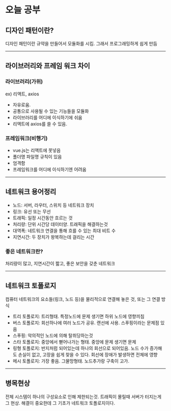 # 오늘 공부
## 디자인 패턴이란?
디자인 패턴이란 규약을 만들어서 모듈화를 시킴.
그래서 프로그래밍하게 쉽게 만듬

---
## 라이브러리와 프레임 워크 차이
### 라이브러리(가위) 
ex) 리액트, axios
- 자유로움.
- 공통으로 사용될 수 있는 기능들을 모듈화
- 라이브러리를 어디에 이식하기에 쉬움
- 리액트에 axios를 쓸 수 있음.

### 프레임워크(비행기)
- vue.js는 리액트에 못넣음
- 폴더명 파일명 규칙이 있음
- 엄격함
- 프레임워크를 어디에 이식하기엔 어려움

---
## 네트워크 용어정리
- 노드: 서버, 라우터, 스위치 등 네트워크 장치
- 링크: 유선 또는 무선
- 트래픽: 일정 시간동안 흐르는 것
- 처리량: 단위 시간당 데이터양. 트래픽을 해결하는것
- 대역폭: 네트워크 연결을 통해 흐를 수 있는 최대 비트 수
- 지연시간: 두 장치가 왕복하는데 걸리는 시간

### 좋은 네트워크란?
처리량이 많고, 지연시간이 짧고, 좋은 보안을 갖춘 네트워크

---
## 네트워크 토폴로지
컴퓨터 네트워크의 요소들(링크, 노드 등)을 물리적으로 연결해 놓은 것, 또는 그 연결 방식
- 트리 토폴로지: 트리형태. 특정노드에 문제 생기면 하위 노드에 영향끼침
- 버스 토폴로지: 회선하나에 여러 노드가 공유. 랜선에 사용. 스푸핑이라는 문제점 있음
- 스푸핑: 악의적인 노드에 의해 탈취당하는것
- 스타 토폴로지: 중앙에서 뻗어나가는 형태. 중앙에 문제 생기면 문제
- 링형 토폴로지: 반지처럼 되어있는데 하나의 회선으로 되어있음. 노드 수가 증가해도 손실이 없고, 고장을 쉽게 찾을 수 있다. 회선에 장애가 발생하면 전체에 영향
- 메시 토폴로지: 가장 좋음. 그물망형태. 노드추가랑 구축이 고가.

---
## 병목현상
전체 시스템이 하나의 구성요소로 인해 제한되는것.
트래픽이 몰릴때 서버가 터지는게 그 현상.
해결이 중요한데 그 기초가 네트워크 토폴로지이다.
